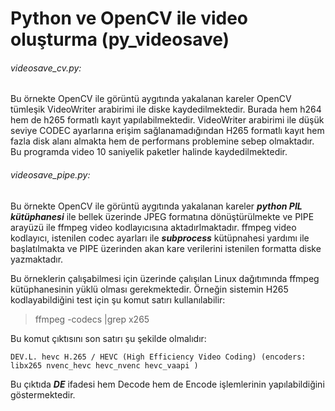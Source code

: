 # Python ve OpenCV ile video oluşturma (py_videosave)

###### videosave_cv.py:
Bu örnekte OpenCV ile görüntü aygıtında yakalanan kareler OpenCV tümleşik VideoWriter arabirimi ile diske kaydedilmektedir. Burada hem h264 hem de h265 formatlı kayıt yapılabilmektedir. VideoWriter arabirimi ile düşük seviye CODEC ayarlarına erişim sağlanamadığından H265 formatlı kayıt hem fazla disk alanı almakta hem de performans problemine sebep olmaktadır. Bu programda video 10 saniyelik paketler halinde kaydedilmektedir.

###### videosave_pipe.py:
Bu örnekte OpenCV ile görüntü aygıtında yakalanan kareler ***python PIL kütüphanesi*** ile bellek üzerinde JPEG formatına dönüştürülmekte ve PIPE arayüzü ile ffmpeg video kodlayıcısına aktadırlmaktadır. ffmpeg video kodlayıcı, istenilen codec ayarları ile ***subprocess*** kütüpnahesi yardımı ile başlatılmakta ve PIPE üzerinden akan kare verilerini istenilen formatta diske yazmaktadır.

Bu örneklerin çalışabilmesi için üzerinde çalışılan Linux dağıtımında ffmpeg kütüphanesinin yüklü olması gerekmektedir. Örneğin sistemin H265 kodlayabildiğini test için şu komut satırı kullanılabilir:

> ffmpeg -codecs |grep x265

Bu komut çıktısını son satırı şu şekilde olmalıdır:
```
DEV.L. hevc H.265 / HEVC (High Efficiency Video Coding) (encoders: libx265 nvenc_hevc hevc_nvenc hevc_vaapi )
```
Bu çıktıda ***DE*** ifadesi hem Decode hem de Encode işlemlerinin yapılabildiğini göstermektedir.
